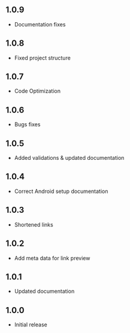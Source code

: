 ## 1.0.9

- Documentation fixes

## 1.0.8

- Fixed project structure

## 1.0.7

- Code Optimization

## 1.0.6

- Bugs fixes

## 1.0.5

- Added validations & updated documentation

## 1.0.4

- Correct Android setup documentation

## 1.0.3

- Shortened links

## 1.0.2

- Add meta data for link preview

## 1.0.1

- Updated documentation

## 1.0.0

- Initial release
